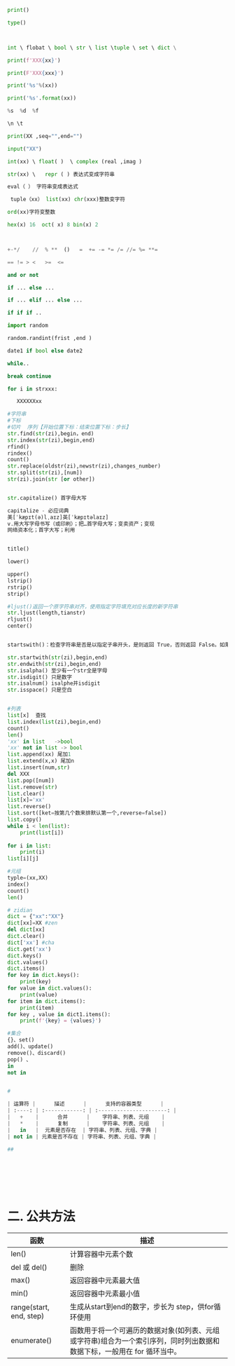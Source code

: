 ```python
print()

type()



int \ flobat \ bool \ str \ list \tuple \ set \ dict \

print(f'XXX{xx}')

print(F'XXX{xxx}')

print('%s'%(xx))

print('%s'.format(xx))

%s  %d  %f

\n \t 

print(XX ,seq="",end="")

input("XX")

int(xx) \ float( )  \ complex (real ,imag )

str(xx) \   repr ( ) 表达式变成字符串

eval（ ） 字符串变成表达式 

 tuple（xx） list(xx) chr(xxx)整数变字符

ord(xx)字符变整数

hex(x) 16  oct( x) 8 bin(x) 2



+-*/    //  % **  ()   =  += -= *= /= //= %= **=

== != > <   >=  <=

and or not  

if ... else ...

if ... elif ... else ...

if if if ..

import random

random.randint(frist ,end )

date1 if bool else date2

while..

break continue

for i in strxxx:

​	XXXXXXxx

#字符串
#下标
#切片  序列【开始位置下标：结束位置下标：步长】
str.find(str(zi),begin，end)
str.index(str(zi),begin,end)
rfind()
rindex()
count()
str.replace(oldstr(zi),newstr(zi),changes_number)
str.split(str(zi),[num])
str(zi).join(str [or other])


str.capitalize() 首字母大写

capitalize - 必应词典
美[ˈkæpɪt(ə)lˌaɪz]英[ˈkæpɪtəlaɪz]
v.用大写字母书写（或印刷）；把…首字母大写；变卖资产；变现
网络资本化；首字大写；利用


title()

lower()

upper()
lstrip()
rstrip()
strip()

#ljust()返回一个原字符串对齐，使用指定字符填充对应长度的新字符串
str.ljust(length,tianstr)
rljust()
center()


startswith()：检查字符串是否是以指定子串开头，是则返回 True，否则返回 False。如果设置开始和结束位置下标，则在指定范围内检查。

str.startwith(str(zi),begin,end)
str.endwith(str(zi),begin,end)
str.isalpha() 至少有一个str全是字母
str.isdigit() 只是数字
str.isalnum() isalphe并isdigit
str.isspace() 只是空白


#列表
list[x]  查找
list.index(list(zi),begin,end)
count()
len()
'xx' in list   ->bool
'xx' not in list -> bool
list.append(xx) 尾加1
list.extend(x,x) 尾加n
list.insert(num,str)
del XXX
list.pop([num])
list.remove(str)
list.clear()
list[x]='xx'
list.reverse()
list.sort([ket=按第几个数来排默认第一个,reverse=false])
list.copy()
while i < len(list):
    print(list[i])
    
for i in list:
    print(i)
list[i][j]

#元组
typle=(xx,XX)
index()
count()
len()

# zidian
dict = {"xx":"XX"} 
dict[xx]=XX #zen
del dict[xx]
dict.clear()
dict['xx'] #cha
dict.get('xx')
dict.keys()
dict.values()
dict.items()
for key in dict.keys(): 
    print(key)
for value in dict.values():
    print(value)
for item in dict.items():
    print(item)
for key , value in dict1.items():
    print(f'{key} = {values}')

#集合
{}、set()
add()、update()
remove()、discard()
pop() 、 
in 
not in


# 

| 运算符 |      描述      |      支持的容器类型      |
| :----: | :------------: | :----------------------: |
|   +    |      合并      |    字符串、列表、元组    |
|   *    |      复制      |    字符串、列表、元组    |
|   in   |  元素是否存在  | 字符串、列表、元组、字典 |
| not in | 元素是否不存在 | 字符串、列表、元组、字典 |

## 

    






```

# 二. 公共方法

| 函数                    | 描述                                                         |
| ----------------------- | ------------------------------------------------------------ |
| len()                   | 计算容器中元素个数                                           |
| del 或 del()            | 删除                                                         |
| max()                   | 返回容器中元素最大值                                         |
| min()                   | 返回容器中元素最小值                                         |
| range(start, end, step) | 生成从start到end的数字，步长为 step，供for循环使用           |
| enumerate()             | 函数用于将一个可遍历的数据对象(如列表、元组或字符串)组合为一个索引序列，同时列出数据和数据下标，一般用在 for 循环当中。 |

## 
